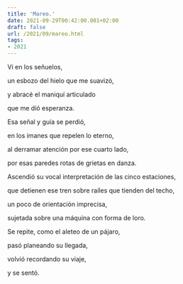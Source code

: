 ```yaml
---
title: 'Mareo.'
date: 2021-09-29T00:42:00.001+02:00
draft: false
url: /2021/09/mareo.html
tags: 
- 2021
---
```


Vi en los señuelos,

un esbozo del hielo que me suavizó,

y abracé el maniquí articulado

que me dió esperanza.

  

Esa señal y guía se perdió,

en los imanes que repelen lo eterno,

al derramar atención por ese cuarto lado,

por esas paredes rotas de grietas en danza.

  

Ascendió su vocal interpretación de las cinco estaciones,

que detienen ese tren sobre raíles que tienden del techo,

un poco de orientación imprecisa,

sujetada sobre una máquina con forma de loro.

  

Se repite, como el aleteo de un pájaro,

pasó planeando su llegada,

volvió recordando su viaje,

y se sentó.